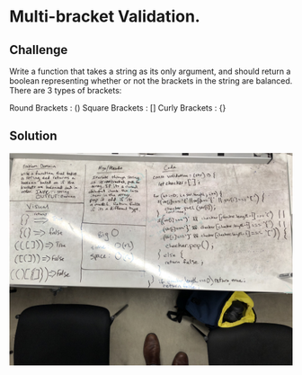 # Multi-bracket Validation.

## Challenge
Write a function that takes a string as its only argument, and should return a boolean representing whether or not the brackets in the string are balanced. There are 3 types of brackets:

Round Brackets : ()
Square Brackets : []
Curly Brackets : {}

## Solution
![](./assets/multi-bracket-validation.jpg)

